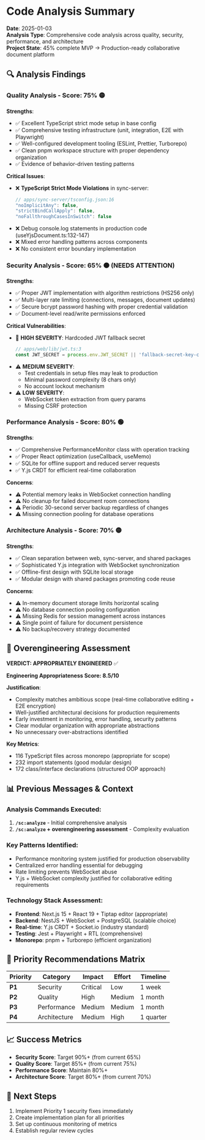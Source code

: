 # Code Analysis Summary

**Date**: 2025-01-03  
**Analysis Type**: Comprehensive code analysis across quality, security, performance, and architecture  
**Project State**: 45% complete MVP → Production-ready collaborative document platform

## 🔍 Analysis Findings

### **Quality Analysis** - Score: 75% 🟡

**Strengths**:
- ✅ Excellent TypeScript strict mode setup in base config
- ✅ Comprehensive testing infrastructure (unit, integration, E2E with Playwright)  
- ✅ Well-configured development tooling (ESLint, Prettier, Turborepo)
- ✅ Clean pnpm workspace structure with proper dependency organization
- ✅ Evidence of behavior-driven testing patterns

**Critical Issues**:
- ❌ **TypeScript Strict Mode Violations** in sync-server:
  ```typescript
  // apps/sync-server/tsconfig.json:16
  "noImplicitAny": false,
  "strictBindCallApply": false, 
  "noFallthroughCasesInSwitch": false
  ```
- ❌ Debug console.log statements in production code (useYjsDocument.ts:132-147)
- ❌ Mixed error handling patterns across components
- ❌ No consistent error boundary implementation

### **Security Analysis** - Score: 65% 🟠 (NEEDS ATTENTION)

**Strengths**:
- ✅ Proper JWT implementation with algorithm restrictions (HS256 only)
- ✅ Multi-layer rate limiting (connections, messages, document updates)
- ✅ Secure bcrypt password hashing with proper credential validation
- ✅ Document-level read/write permissions enforced

**Critical Vulnerabilities**:
- 🚨 **HIGH SEVERITY**: Hardcoded JWT fallback secret
  ```typescript
  // apps/web/lib/jwt.ts:3
  const JWT_SECRET = process.env.JWT_SECRET || 'fallback-secret-key-change-in-production'
  ```
- ⚠️ **MEDIUM SEVERITY**: 
  - Test credentials in setup files may leak to production
  - Minimal password complexity (8 chars only)
  - No account lockout mechanism
- ⚠️ **LOW SEVERITY**:
  - WebSocket token extraction from query params
  - Missing CSRF protection

### **Performance Analysis** - Score: 80% 🟢

**Strengths**:
- ✅ Comprehensive PerformanceMonitor class with operation tracking
- ✅ Proper React optimization (useCallback, useMemo)
- ✅ SQLite for offline support and reduced server requests
- ✅ Y.js CRDT for efficient real-time collaboration

**Concerns**:
- ⚠️ Potential memory leaks in WebSocket connection handling
- ⚠️ No cleanup for failed document room connections
- ⚠️ Periodic 30-second server backup regardless of changes
- ⚠️ Missing connection pooling for database operations

### **Architecture Analysis** - Score: 70% 🟡

**Strengths**:
- ✅ Clean separation between web, sync-server, and shared packages
- ✅ Sophisticated Y.js integration with WebSocket synchronization
- ✅ Offline-first design with SQLite local storage
- ✅ Modular design with shared packages promoting code reuse

**Concerns**:
- ⚠️ In-memory document storage limits horizontal scaling
- ⚠️ No database connection pooling configuration
- ⚠️ Missing Redis for session management across instances
- ⚠️ Single point of failure for document persistence
- ⚠️ No backup/recovery strategy documented

## 🎯 **Overengineering Assessment**

**VERDICT: APPROPRIATELY ENGINEERED** ✅

**Engineering Appropriateness Score: 8.5/10**

**Justification**:
- Complexity matches ambitious scope (real-time collaborative editing + E2E encryption)
- Well-justified architectural decisions for production requirements
- Early investment in monitoring, error handling, security patterns
- Clear modular organization with appropriate abstractions
- No unnecessary over-abstractions identified

**Key Metrics**:
- 116 TypeScript files across monorepo (appropriate for scope)
- 232 import statements (good modular design)
- 172 class/interface declarations (structured OOP approach)

## 📊 **Previous Messages & Context**

### **Analysis Commands Executed**:
1. **`/sc:analyze`** - Initial comprehensive analysis
2. **`/sc:analyze` + overengineering assessment** - Complexity evaluation

### **Key Patterns Identified**:
- Performance monitoring system justified for production observability
- Centralized error handling essential for debugging
- Rate limiting prevents WebSocket abuse
- Y.js + WebSocket complexity justified for collaborative editing requirements

### **Technology Stack Assessment**:
- **Frontend**: Next.js 15 + React 19 + Tiptap editor (appropriate)
- **Backend**: NestJS + WebSocket + PostgreSQL (scalable choice)
- **Real-time**: Y.js CRDT + Socket.io (industry standard)
- **Testing**: Jest + Playwright + RTL (comprehensive)
- **Monorepo**: pnpm + Turborepo (efficient organization)

## 🎯 **Priority Recommendations Matrix**

| Priority | Category | Impact | Effort | Timeline |
|----------|----------|---------|---------|----------|
| **P1** | Security | Critical | Low | 1 week |
| **P2** | Quality | High | Medium | 1 month |
| **P3** | Performance | Medium | Medium | 1 month |
| **P4** | Architecture | Medium | High | 1 quarter |

## 📈 **Success Metrics**

- **Security Score**: Target 90%+ (from current 65%)
- **Quality Score**: Target 85%+ (from current 75%)
- **Performance Score**: Maintain 80%+ 
- **Architecture Score**: Target 80%+ (from current 70%)

## 🔄 **Next Steps**

1. Implement Priority 1 security fixes immediately
2. Create implementation plan for all priorities
3. Set up continuous monitoring of metrics
4. Establish regular review cycles